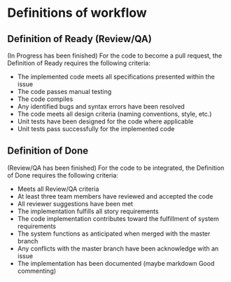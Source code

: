 # Definitions of workflow

## Definition of Ready (Review/QA)
(In Progress has been finished)
For the code to become a pull request, the Definition of Ready requires the following criteria:
- The implemented code meets all specifications presented within the issue
- The code passes manual testing
- The code compiles
- Any identified bugs and syntax errors have been resolved
- The code meets all design criteria (naming conventions, style, etc.)
- Unit tests have been designed for the code where applicable
- Unit tests pass successfully for the implemented code

## Definition of Done
(Review/QA has been finished)
For the code to be integrated, the Definition of Done requires the following criteria:
- Meets all Review/QA criteria
- At least three team members have reviewed and accepted the code
- All reviewer suggestions have been met
- The implementation fulfills all story requirements
- The code implementation contributes toward the fulfillment of system requirements
- The system functions as anticipated when merged with the master branch
- Any conflicts with the master branch have been acknowledge with an issue
- The implementation has been documented (maybe markdown Good commenting)
